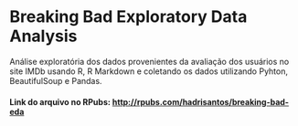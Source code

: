# Breaking Bad Exploratory Data Analysis
  
  Análise exploratória dos dados provenientes da avaliação dos usuários no site IMDb usando R, R Markdown e coletando os dados utilizando Pyhton, BeautifulSoup e Pandas.
  
#### Link do arquivo no RPubs: http://rpubs.com/hadrisantos/breaking-bad-eda
